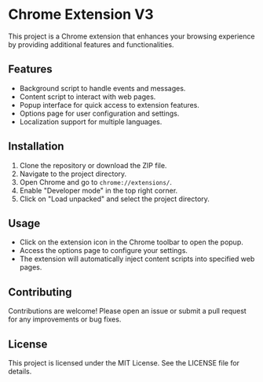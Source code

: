 # Chrome Extension V3

This project is a Chrome extension that enhances your browsing experience by providing additional features and functionalities.

## Features

- Background script to handle events and messages.
- Content script to interact with web pages.
- Popup interface for quick access to extension features.
- Options page for user configuration and settings.
- Localization support for multiple languages.

## Installation

1. Clone the repository or download the ZIP file.
2. Navigate to the project directory.
3. Open Chrome and go to `chrome://extensions/`.
4. Enable "Developer mode" in the top right corner.
5. Click on "Load unpacked" and select the project directory.

## Usage

- Click on the extension icon in the Chrome toolbar to open the popup.
- Access the options page to configure your settings.
- The extension will automatically inject content scripts into specified web pages.

## Contributing

Contributions are welcome! Please open an issue or submit a pull request for any improvements or bug fixes.

## License

This project is licensed under the MIT License. See the LICENSE file for details.